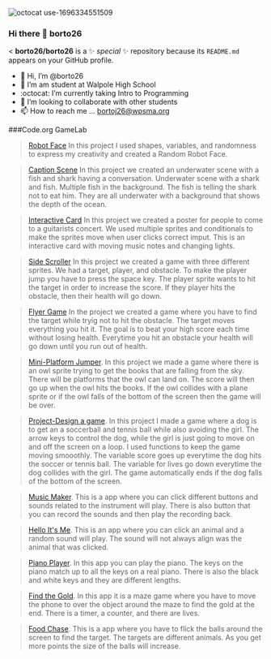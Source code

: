 ![octocat use-1696334551509](https://github.com/borto26/borto26/assets/146837733/0f757cbe-73e9-4ab4-8925-5b5937c278e0)
### Hi there 👋 borto26

<
**borto26/borto26** is a ✨ _special_ ✨ repository because its `README.md` appears on your GitHub profile.


- 👋 Hi, I’m @borto26
- 👀 I’m am student at Walpole High School
- :octocat: I’m currently taking Intro to Programming
- :information_desk_person: I’m looking to collaborate with other students
- 📫 How to reach me ... bortoj26@wpsma.org

###Code.org GameLab

>[Robot Face](https://studio.code.org/projects/gamelab/zJ1ElQyTE2E5sFEpg08aP467pZ1ys9RiCfcrRteUwNc)
>In this project I used shapes, variables, and randomness to express my creativity and created a Random Robot Face.

>[Caption Scene](https://studio.code.org/projects/gamelab/78bCfNmtV3Xn1SEsFOmxM3MTQtERBqr112ewyMl4bS0)
>In this project we created an underwater scene with a fish and shark having a conversation. Underwater scene with a shark and fish. Multiple fish in the background. The fish is telling the shark not to eat him. They are all underwater with a background that shows the depth of the ocean. 

>[Interactive Card](https://studio.code.org/projects/gamelab/4WW6O44y5Qiyx7kMGwy03t9_aExBsf4p4HKrDLRqkkM)
>In this project we created a poster for people to come to a guitarists concert. We used multiple sprites and conditionals to make the sprites move when user clicks correct imput. This is an interactive card with moving music notes and changing lights. 

>[Side Scroller](https://studio.code.org/projects/gamelab/zb1r0DtLI9bDEJDuIqAxIdykgqULtDKbx5b82groRSM)
>In this project we created a game with three different sprites. We had a target, player, and obstacle. To make the player jump you have to press the space key. The player sprite wants to hit the target in order to increase the score. If they player hits the obstacle, then their health will go down.

>[Flyer Game](https://studio.code.org/projects/gamelab/fPu31y7VefDB4BkUwQGBTA4gWln3V1gSmZOPdtFBNZs)
>In the project we created a game where you have to find the target while tryig not to hit the obstacle. The target moves everything you hit it. The goal is to beat your high score each time without losing health. Everytime you hit an obstacle your health will go down until you run out of health. 

>[Mini-Platform Jumper](https://studio.code.org/projects/gamelab/bBUf53k9ndp_GzDk9pzMtNrZniyePmVTtOcOiGaOt_s).
>In this project we made a game where there is an owl sprite trying to get the books that are falling from the sky. There will be platforms that the owl can land on. The score will then go up when the owl hits the books. If the owl collides with a plane sprite or if the owl falls of the bottom of the screen then the game will be over.

>[Project-Design a game](https://studio.code.org/projects/gamelab/bjCOvLgBY_DnjxZZbhwN--MGs9CuGGIWQdMP6xpbzNA).
>In this project I made a game where a dog is  to get an a soccerball and tennis ball while also avoiding the girl. The arrow keys to control the dog, while the girl is just going to move on and off the screen on a loop. I used functions to keep the game moving smooothly. The variable score goes up everytime the dog hits the soccer or tennis ball. The variable for lives go down everytime the dog collides with the girl. The game automatically ends if the dog falls of the bottom of the screen. 

>[Music Maker](https://gallery.appinventor.mit.edu/?galleryid=14ac46d4-5207-45e4-85d7-cbf60e8b6605).
>This is a app where you can click different buttons and sounds related to the instrument will play. There is also button that you can record the sounds and then play the recording back.

>[Hello It's Me](https://gallery.appinventor.mit.edu/?galleryid=595ae2e1-5a95-4336-a428-1de5e5513afc).
>This is an app where you can click an animal and a random sound will play. The sound will not always align was the animal that was clicked.

>[Piano Player](https://gallery.appinventor.mit.edu/?galleryid=2b102cc5-5a9a-4a5f-87c0-87139a1d775a).
>In this app you can play the piano. The keys on the piano match up to all the keys on a real piano. There is also the black and white keys and they are different lengths. 

>[Find the Gold](https://gallery.appinventor.mit.edu/?galleryid=3980b9aa-8572-4ad3-9831-129f4a8be469).
>In this app it is a maze game where you have to move the phone to over the object around the maze to find the gold at the end. There is a timer, a counter, and there are lives.

>[Food Chase](https://gallery.appinventor.mit.edu/?galleryid=5ef9dd6f-9867-4377-bbc6-1edfe4bef6bd).
>This is a app where you have to flick the balls around the screen to find the target. The targets are different animals. As you get more points the size of the balls will increase.
